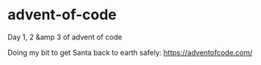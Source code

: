 # advent-of-code
Day 1, 2 &amp 3 of advent of code

Doing my bit to get Santa back to earth safely: https://adventofcode.com/
